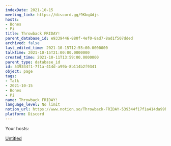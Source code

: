 ```yaml
---
indexDate: 2021-10-15
meeting_link: https://discord.gg/9Kbq4djs
hosts:
- Bones
- Pi
title: Throwback FRIDAY!
parent_database_id: e9339446-880f-4ef0-8ad7-8ad1f507dded
archived: false
last_edited_time: 2021-10-15T12:55:00.0000000
talktime: 2021-10-15T21:00:00.0000000
created_time: 2021-10-11T13:59:00.0000000
parent_type: database_id
id: 539344f1-7f1a-414d-a99b-8b114b2f9341
object: page
tags:
- Talk
- 2021-10-15
- Bones
- Pi
name: Throwback FRIDAY!
language_level: No limit
notion_url: https://www.notion.so/Throwback-FRIDAY-539344f17f1a414da99b8b114b2f9341
platform: Discord
---
```




Your hosts:

[Untitled](https://www.notion.so/482e61b02b9c4456b2b4fe86bb7544c6)   





